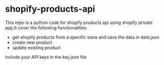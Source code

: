 # shopify-products-api

This repo is a python code for shopify products api using shopify private app,It cover the following functionalities:

- get shopify products from a specific store and save the data in data.json
- create new product
- update existing product

include your API keys in the key.json file
